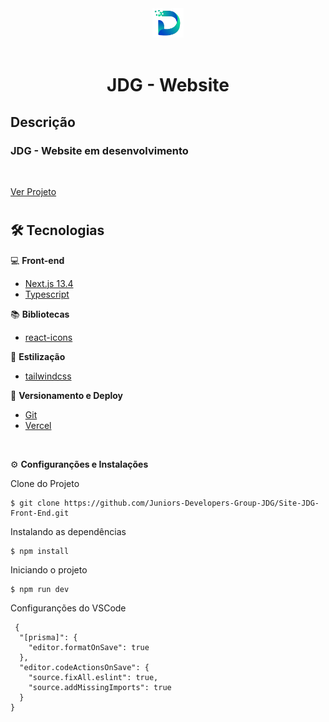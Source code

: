 <div align='center'>
<img src="./public/jdg.png" width="50px"/>
<br/> <br/>
<h1>JDG - Website</h1> 
</div>

## Descrição

### JDG - Website em desenvolvimento

<!-- [Ver Projeto]() -->

<!-- # -->

<!-- ## Layout mobile -->
<!-- ![Mobile 1](./public/mobile-1.png) -->
<!-- ![Mobile 2](./public/mobile-2.png) -->

<!-- ## Layout web -->
<!-- ![Web 1](./public/web-1.png)  -->
<!-- ![Web 2](./public/web-2.png) -->
<!-- ![Web 3](./public/web-3.png) -->
<!-- ![Web 4](./public/web-4.png) -->
<!-- ![Web 5](./public/web-5.png) -->
<!-- ![Web 6](./public/web-6.png) -->

<br>

<!-- # -->

[Ver Projeto](https://interception-routes.vercel.app/)

<!-- # -->

<!-- ## Layout web -->
<!-- ![Web 1](./public/web-1.png) -->
#
<!-- ![Web 2](./public/web-2.png) -->

## 🛠️ Tecnologias

💻 **Front-end**
- [Next.js 13.4](https://nextjs.org)
- [Typescript](https://www.typescriptlang.org)

📚 **Bibliotecas**
<!-- - [storybook](https://storybook.js.org/) -->
<!-- - [next-pwa](https://www.npmjs.com/package/next-pwa) -->
<!-- - [react-hook-form](https://react-hook-form.com/) -->
<!-- - [react-toastify](https://www.npmjs.com/package/react-toastify) -->
- [react-icons](https://react-icons.github.io/react-icons/)

🎨 **Estilização**
- [tailwindcss](https://tailwindcss.com/docs/installation)

🔋 **Versionamento e Deploy**
- [Git](https://git-scm.com)
- [Vercel](https://vercel.com/)

<br>

⚙️ **Configuranções e Instalações**

Clone do Projeto

    $ git clone https://github.com/Juniors-Developers-Group-JDG/Site-JDG-Front-End.git

Instalando as dependências

    $ npm install

Iniciando o projeto

    $ npm run dev

Configuranções do VSCode

     {
      "[prisma]": {
        "editor.formatOnSave": true
      },
      "editor.codeActionsOnSave": {
        "source.fixAll.eslint": true,
        "source.addMissingImports": true
      }
    }

<br>

<!-- **Contribuidores** -->
